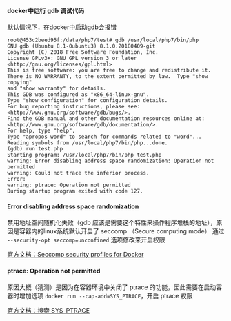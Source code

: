 #### docker中运行 gdb 调试代码

默认情况下，在docker中启动gdb会报错

```SHELL
root@453c2beed95f:/data/php7/test# gdb /usr/local/php7/bin/php
GNU gdb (Ubuntu 8.1-0ubuntu3) 8.1.0.20180409-git
Copyright (C) 2018 Free Software Foundation, Inc.
License GPLv3+: GNU GPL version 3 or later <http://gnu.org/licenses/gpl.html>
This is free software: you are free to change and redistribute it.
There is NO WARRANTY, to the extent permitted by law.  Type "show copying"
and "show warranty" for details.
This GDB was configured as "x86_64-linux-gnu".
Type "show configuration" for configuration details.
For bug reporting instructions, please see:
<http://www.gnu.org/software/gdb/bugs/>.
Find the GDB manual and other documentation resources online at:
<http://www.gnu.org/software/gdb/documentation/>.
For help, type "help".
Type "apropos word" to search for commands related to "word"...
Reading symbols from /usr/local/php7/bin/php...done.
(gdb) run test.php 
Starting program: /usr/local/php7/bin/php test.php
warning: Error disabling address space randomization: Operation not permitted
warning: Could not trace the inferior process.
Error: 
warning: ptrace: Operation not permitted
During startup program exited with code 127.
```

#### Error disabling address space randomization

禁用地址空间随机化失败（gdb 应该是需要这个特性来操作程序堆栈的地址），原因是容器内的linux系统默认开启了 seccomp （Secure computing mode）
通过 `--security-opt seccomp=unconfined` 选项修改来开启权限

[官方文档：Seccomp security profiles for Docker](https://docs.docker.com/engine/security/seccomp/)


#### ptrace: Operation not permitted


原因大概（猜测）是因为在容器环境中关闭了 ptrace 的功能，因此需要在启动容器时增加选项 `docker run --cap-add=SYS_PTRACE`，开启 ptrace 权限

[官方文档：搜索 SYS_PTRACE ](https://docs.docker.com/engine/reference/run/)
